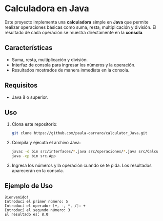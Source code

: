 # Calculadora en Java

Este proyecto implementa una **calculadora** simple en **Java** que permite realizar operaciones básicas como suma, resta, multiplicación y división. El resultado de cada operación se muestra directamente en la **consola**.

## Características

- Suma, resta, multiplicación y división.
- Interfaz de consola para ingresar los números y la operación.
- Resultados mostrados de manera inmediata en la consola.

## Requisitos

- Java 8 o superior.

## Uso

1. Clona este repositorio:
    ```bash
    git clone https://github.com/paula-carrano/calculator_Java.git
    ```
2. Compila y ejecuta el archivo Java:
    ```bash
    javac -d bin src/interfaces/*.java src/operaciones/*.java src/Calculadora.java src/App.java
    java -cp bin src.App
    ```
3. Ingresa los números y la operación cuando se te pida. Los resultados aparecerán en la consola.

## Ejemplo de Uso

```plaintext
Bienvenido!
Introducí el primer número: 5
Introducí el operador [+, -, *, /]: +
Introducí el segundo número: 3
El resultado es: 8.0
